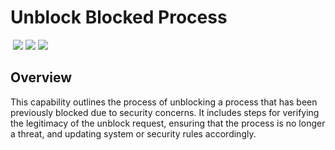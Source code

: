 # Unblock Blocked Process
&nbsp;![](https://img.shields.io/badge/ID-C5401-blue)&nbsp;![](https://img.shields.io/badge/Phase-Recovery_%28P0005%29-blue)&nbsp;![](https://img.shields.io/badge/Category-Process-blue)
## Overview
This capability outlines the process of unblocking a process that has been previously blocked due to security concerns. It includes steps for verifying the legitimacy of the unblock request, ensuring that the process is no longer a threat, and updating system or security rules accordingly.